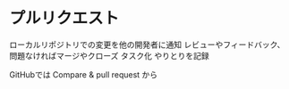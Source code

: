 # プルリクエスト

ローカルリポジトリでの変更を他の開発者に通知
レビューやフィードバック、問題なければマージやクローズ
タスク化 やりとりを記録

GitHubでは Compare & pull request から